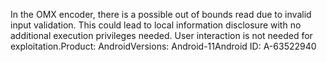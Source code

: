 In the OMX encoder, there is a possible out of bounds read due to invalid input validation. This could lead to local information disclosure with no additional execution privileges needed. User interaction is not needed for exploitation.Product: AndroidVersions: Android-11Android ID: A-63522940